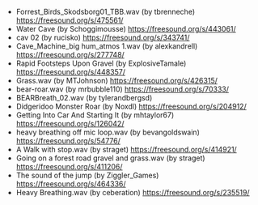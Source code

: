 - Forrest_Birds_Skodsborg01_TBB.wav (by tbrenneche) https://freesound.org/s/475561/
- Water Cave (by Schoggimousse) https://freesound.org/s/443061/
- cav 02 (by rucisko) https://freesound.org/s/343741/
- Cave_Machine_big hum_atmos 1.wav (by alexkandrell) https://freesound.org/s/277748/
- Rapid Footsteps Upon Gravel (by ExplosiveTamale) https://freesound.org/s/448357/
- Grass.wav (by MTJohnson) https://freesound.org/s/426315/
- bear-roar.wav (by mrbubble110) https://freesound.org/s/70333/
- BEARBreath_02.wav (by tylerandbergsd)
- Didgeridoo Monster Roar (by Noxdl) https://freesound.org/s/204912/
- Getting Into Car And Starting It (by mhtaylor67) https://freesound.org/s/126042/
- heavy breathing off mic loop.wav (by bevangoldswain) https://freesound.org/s/54776/
- A Walk with stop.wav (by straget) https://freesound.org/s/414921/
- Going on a forest road gravel and grass.wav (by straget) https://freesound.org/s/411206/
- The sound of the jump (by Ziggler_Games) https://freesound.org/s/464336/
- Heavy Breathing.wav (by ceberation) https://freesound.org/s/235519/
